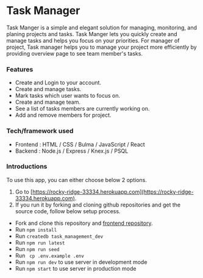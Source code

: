 
# Task Manager

Task Manger is a simple and elegant solution for managing, monitoring, and planing projects and tasks. 
Task Manger lets you quickly create and manage tasks and helps you focus on your priorities. For manager of project, Task manager helps you to manage your project more efficiently by providing overview page to see team member's tasks.

### Features

* Create and Login to your account.
* Create and manage tasks. 
* Mark tasks which user wants to focus on.
* Create and manage team.
* See a list of tasks members are currently working on.
* Add and remove members for project.

### Tech/framework used

* Frontend : HTML / CSS / Bulma / JavaScript / React
* Backend : Node.js / Express / Knex.js / PSQL

### Introductions

To use this app, you can either choose below 2 options.
1. Go to [https://rocky-ridge-33334.herokuapp.com](https://rocky-ridge-33334.herokuapp.com).
2. If you run it by forking and cloning github repositories and get the source code, follow below setup process.
  * Fork and clone this repository and [frontend repository](https://github.com/task-management-project/task-management-frontend).
  * Run ```npm install```
  * Run  ```createdb task_management_dev```
  * Run ```npm run latest```
  * Run ```npm run seed```
  * Run ``` cp .env.example .env```
  * Run ```npm run dev``` to use server in development mode
  * Run ```npm start``` to use server in production mode 
